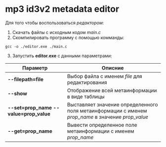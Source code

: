 # mp3 id3v2 metadata editor

Для того чтобы воспользоваться *редактором*:

1. Скачать файлы с исходным кодом *main.c*
2. Скомпилировать программу с помощью комманды:
```
gcc -o ./editor.exe ./main.c
```
3. Запустить **editor.exe** с данными параметрами:

| Параметр | Описние |
|---|---|
|**--filepath=file**|Выбор файла с именем *file* для редактирования|
|**--show**|Отображение всей метаинформации в виде таблицы|
|**--set=prop_name** **--value=prop_value** |Выставляет значение определенного поля метаинформации с именем *prop_name* в значение *prop_value*|
|**--get=prop_name**|Вывести определенное поле метаинформации с именем *prop_name*|
